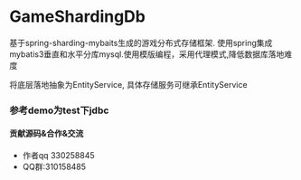 # GameShardingDb
基于spring-sharding-mybaits生成的游戏分布式存储框架. 使用spring集成mybatis3垂直和水平分库mysql.使用模版编程，采用代理模式,降低数据库落地难度

将底层落地抽象为EntityService, 具体存储服务可继承EntityService

### 参考demo为test下jdbc

#### 贡献源码&合作&交流

- 作者qq 330258845
- QQ群:310158485


